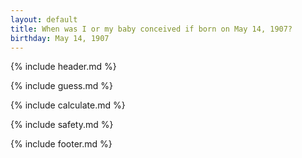 ```yaml
---
layout: default
title: When was I or my baby conceived if born on May 14, 1907?
birthday: May 14, 1907
---
```


{% include header.md %}

{% include guess.md %}

{% include calculate.md %}

{% include safety.md %}

{% include footer.md %}



